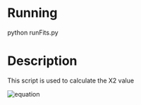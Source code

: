 Running
=======
python runFits.py


Description
===========
This script is used to calculate the X2 value 

![equation](<img src="http://www.sciweavers.org/tex2img.php?eq=%5Cchi%5E%7B2%7D%3D%5Csum_%7Bi%3D1%7D%5E%7BN%7D%20%5Cfrac%7B%5Cleft%28n%5E%7BData%7D_%7Bi%7D-n%5E%7BTemplate%7D_%7Bi%7D%5Cright%29%5E%7B2%7D%7D%7B%28%5Csigma%5E%7BData%7D_%7Bn_%7Bi%7D%7D%29%5E%7B2%7D%2B%28%5Csigma%5E%7BTemplate%7D_%7Bn_%7Bi%7D%7D%29%5E%7B2%7D%7D%20%2C&bc=White&fc=Black&im=jpg&fs=12&ff=arev&edit=0" align="center" border="0" alt="\chi^{2}=\sum_{i=1}^{N} \frac{\left(n^{Data}_{i}-n^{Template}_{i}\right)^{2}}{(\sigma^{Data}_{n_{i}})^{2}+(\sigma^{Template}_{n_{i}})^{2}} ," width="264" height="71" />)
